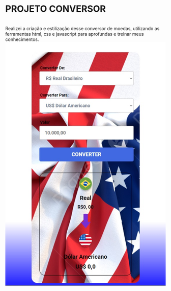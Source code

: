 <h1>PROJETO CONVERSOR</h1>
<br>
Realizei a criação e estilização desse conversor de moedas, utilizando as ferramentas html, css e javascript para aprofundas e treinar meus conhecimentos.
<br>
<img src="https://github.com/luizzvianna/projeto-dolar-euro/blob/main/assets/conversor01.jpg?raw=true">

